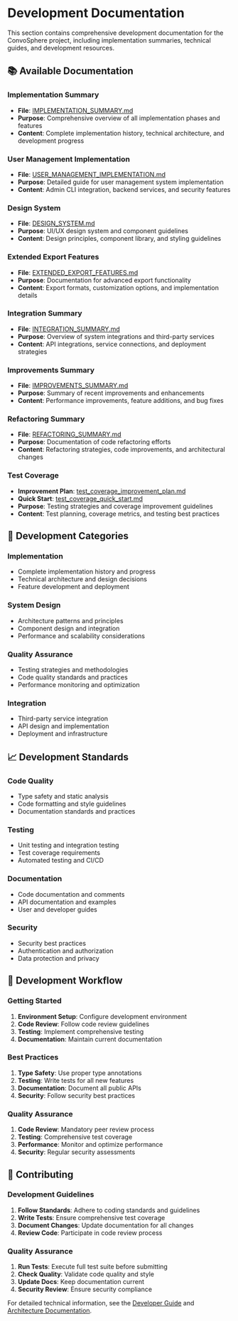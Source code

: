 # Development Documentation

This section contains comprehensive development documentation for the ConvoSphere project, including implementation summaries, technical guides, and development resources.

## 📚 Available Documentation

### Implementation Summary
- **File**: [IMPLEMENTATION_SUMMARY.md](IMPLEMENTATION_SUMMARY.md)
- **Purpose**: Comprehensive overview of all implementation phases and features
- **Content**: Complete implementation history, technical architecture, and development progress

### User Management Implementation
- **File**: [USER_MANAGEMENT_IMPLEMENTATION.md](USER_MANAGEMENT_IMPLEMENTATION.md)
- **Purpose**: Detailed guide for user management system implementation
- **Content**: Admin CLI integration, backend services, and security features

### Design System
- **File**: [DESIGN_SYSTEM.md](DESIGN_SYSTEM.md)
- **Purpose**: UI/UX design system and component guidelines
- **Content**: Design principles, component library, and styling guidelines

### Extended Export Features
- **File**: [EXTENDED_EXPORT_FEATURES.md](EXTENDED_EXPORT_FEATURES.md)
- **Purpose**: Documentation for advanced export functionality
- **Content**: Export formats, customization options, and implementation details

### Integration Summary
- **File**: [INTEGRATION_SUMMARY.md](INTEGRATION_SUMMARY.md)
- **Purpose**: Overview of system integrations and third-party services
- **Content**: API integrations, service connections, and deployment strategies

### Improvements Summary
- **File**: [IMPROVEMENTS_SUMMARY.md](IMPROVEMENTS_SUMMARY.md)
- **Purpose**: Summary of recent improvements and enhancements
- **Content**: Performance improvements, feature additions, and bug fixes

### Refactoring Summary
- **File**: [REFACTORING_SUMMARY.md](REFACTORING_SUMMARY.md)
- **Purpose**: Documentation of code refactoring efforts
- **Content**: Refactoring strategies, code improvements, and architectural changes

### Test Coverage
- **Improvement Plan**: [test_coverage_improvement_plan.md](test_coverage_improvement_plan.md)
- **Quick Start**: [test_coverage_quick_start.md](test_coverage_quick_start.md)
- **Purpose**: Testing strategies and coverage improvement guidelines
- **Content**: Test planning, coverage metrics, and testing best practices

## 🔧 Development Categories

### Implementation
- Complete implementation history and progress
- Technical architecture and design decisions
- Feature development and deployment

### System Design
- Architecture patterns and principles
- Component design and integration
- Performance and scalability considerations

### Quality Assurance
- Testing strategies and methodologies
- Code quality standards and practices
- Performance monitoring and optimization

### Integration
- Third-party service integration
- API design and implementation
- Deployment and infrastructure

## 📈 Development Standards

### Code Quality
- Type safety and static analysis
- Code formatting and style guidelines
- Documentation standards and practices

### Testing
- Unit testing and integration testing
- Test coverage requirements
- Automated testing and CI/CD

### Documentation
- Code documentation and comments
- API documentation and examples
- User and developer guides

### Security
- Security best practices
- Authentication and authorization
- Data protection and privacy

## 🚀 Development Workflow

### Getting Started
1. **Environment Setup**: Configure development environment
2. **Code Review**: Follow code review guidelines
3. **Testing**: Implement comprehensive testing
4. **Documentation**: Maintain current documentation

### Best Practices
1. **Type Safety**: Use proper type annotations
2. **Testing**: Write tests for all new features
3. **Documentation**: Document all public APIs
4. **Security**: Follow security best practices

### Quality Assurance
1. **Code Review**: Mandatory peer review process
2. **Testing**: Comprehensive test coverage
3. **Performance**: Monitor and optimize performance
4. **Security**: Regular security assessments

## 🤝 Contributing

### Development Guidelines
1. **Follow Standards**: Adhere to coding standards and guidelines
2. **Write Tests**: Ensure comprehensive test coverage
3. **Document Changes**: Update documentation for all changes
4. **Review Code**: Participate in code review process

### Quality Assurance
1. **Run Tests**: Execute full test suite before submitting
2. **Check Quality**: Validate code quality and style
3. **Update Docs**: Keep documentation current
4. **Security Review**: Ensure security compliance

For detailed technical information, see the [Developer Guide](../developer-guide.md) and [Architecture Documentation](../architecture.md).